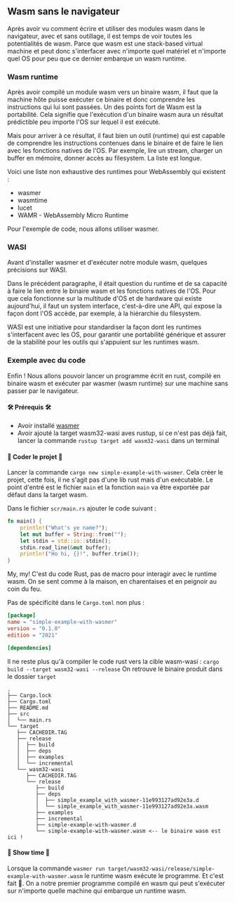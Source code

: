 ## Wasm sans le navigateur

Après avoir vu comment écrire et utiliser des modules wasm dans le navigateur, avec et sans outillage, il est temps de
voir toutes les potentialités de wasm. Parce que wasm est une stack-based virtual machine et peut donc s'interfacer avec
n'importe quel matériel et n'importe quel OS pour peu que ce dernier embarque un wasm runtime.

### Wasm runtime

Après avoir compilé un module wasm vers un binaire wasm, il faut que la machine hôte puisse exécuter ce binaire et donc
comprendre les instructions qui lui sont passées. Un des points fort de Wasm est la portabilité. Cela signifie que
l'exécution d'un binaire wasm aura un résultat prédictible peu importe l'OS sur lequel il est exécuté.

Mais pour arriver à ce résultat, il faut bien un outil (runtime) qui est capable de comprendre les instructions
contenues dans le binaire et de faire le lien avec les fonctions natives de l'OS. Par exemple, lire un stream, charger
un buffer en mémoire, donner accès au filesystem. La liste est longue.

Voici une liste non exhaustive des runtimes pour WebAssembly qui existent :

* wasmer
* wasmtime
* lucet
* WAMR - WebAssembly Micro Runtime

Pour l'exemple de code, nous allons utiliser wasmer.

### WASI

Avant d'installer wasmer et d'exécuter notre module wasm, quelques précisions sur WASI.

Dans le précédent paragraphe, il était question du runtime et de sa capacité à faire le lien entre le binaire wasm et
les fonctions natives de l'OS. Pour que cela fonctionne sur la multitude d'OS et de hardware qui existe aujourd'hui, il
faut un system interface, c'est-à-dire une API, qui expose la façon dont l'OS accède, par exemple, à la hiérarchie du
filesystem.

WASI est une initiative pour standardiser la façon dont les runtimes s'interfacent avec les OS, pour garantir une
portabilité générique et assurer de la stabilité pour les outils qui s'appuient sur les runtimes wasm.

### Exemple avec du code

Enfin ! Nous allons pouvoir lancer un programme écrit en rust, compilé en binaire wasm et exécuter par wasmer (wasm
runtime) sur une machine sans passer par le navigateur.

#### 🛠️ Prérequis 🛠️

- Avoir installé [wasmer](https://github.com/wasmerio/wasmer#install)
- Avoir ajouté la target wasm32-wasi aves rustup, si ce n'est pas déjà fait, lancer la
  commande `rustup target add wasm32-wasi` dans un terminal

#### 🚧 Coder le projet 🚧

Lancer la commande `cargo new simple-example-with-wasmer`. Cela créer le projet, cette fois, il ne s'agit pas d'une lib
rust mais d'un exécutable. Le point d'entré est le fichier `main` et la fonction `main` va être exportée par défaut dans
la target wasm.

Dans le fichier `scr/main.rs` ajouter le code suivant :

```rust
fn main() {
    println!("What's ye name?");
    let mut buffer = String::from("");
    let stdin = std::io::stdin();
    stdin.read_line(&mut buffer);
    println!("Ho hi, {}!", buffer.trim());
}
```

My, my! C'est du code Rust, pas de macro pour interagir avec le runtime wasm. On se sent comme à la maison, en
charentaises et en peignoir au coin du feu.

Pas de spécificité dans le `Cargo.toml` non plus :

```toml
[package]
name = "simple-example-with-wasmer"
version = "0.1.0"
edition = "2021"

[dependencies]
```

Il ne reste plus qu'à compiler le code rust vers la cible wasm-wasi :
`cargo build --target wasm32-wasi --release`
On retrouve le binaire produit dans le dossier `target`

```text
.
├── Cargo.lock
├── Cargo.toml
├── README.md
├── src
│  └── main.rs
└── target
   ├── CACHEDIR.TAG
   ├── release
   │  ├── build
   │  ├── deps
   │  ├── examples
   │  └── incremental
   └── wasm32-wasi
      ├── CACHEDIR.TAG
      └── release
         ├── build
         ├── deps
         │  ├── simple_example_with_wasmer-11e993127ad92e3a.d
         │  └── simple_example_with_wasmer-11e993127ad92e3a.wasm
         ├── examples
         ├── incremental
         ├── simple-example-with-wasmer.d
         └── simple-example-with-wasmer.wasm <-- le binaire wasm est ici !
```

#### 🙌 Show time 🙌

Lorsque la commande `wasmer run target/wasm32-wasi/release/simple-example-with-wasmer.wasm` le runtime wasm exécute le
programme. Et c'est fait 🎉. On a notre premier programme compilé en wasm qui peut s'exécuter sur n'importe quelle
machine qui embarque un runtime wasm.
